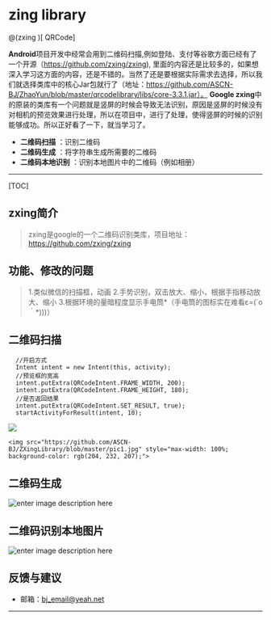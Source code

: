 # zing library

@(zxing  )[	QRCode]

**Android**项目开发中经常会用到二维码扫描,例如登陆、支付等谷歌方面已经有了一个开源（https://github.com/zxing/zxing), 里面的内容还是比较多的，如果想深入学习这方面的内容，还是不错的。当然了还是要根据实际需求去选择，所以我们就选择类库中的核心Jar包就行了（地址：https://github.com/ASCN-BJ/ZhaoYun/blob/master/qrcodelibrary/libs/core-3.3.1.jar）。
**Google zxing**中的原装的类库有一个问题就是竖屏的时候会导致无法识别，原因是竖屏的时候没有对相机的预览效果进行处理，所以在项目中，进行了处理，使得竖屏的时候的识别能够成功。所以正好看了一下，就当学习了。

- **二维码扫描** ：识别二维码
- **二维码生成** ：将字符串生成所需要的二维码
- **二维码本地识别** ：识别本地图片中的二维码（例如相册）

-------------------

[TOC]

## zxing简介

> zxing是google的一个二维码识别类库，项目地址：https://github.com/zxing/zxing
## 功能、修改的问题
> 1.类似微信的扫描框，动画
> 2.手势识别，双击放大、缩小，根据手指移动放大、缩小
> 3.根据环境的量暗程度显示手电筒*（手电筒的图标实在难看ε=(´ο｀*)))）

## 二维码扫描
```
  //开启方式
  Intent intent = new Intent(this, activity);
  //预览框的宽高
  intent.putExtra(QRCodeIntent.FRAME_WIDTH, 200);
  intent.putExtra(QRCodeIntent.FRAME_HEIGHT, 180);
  //是否返回结果
  intent.putExtra(QRCodeIntent.SET_RESULT, true);
  startActivityForResult(intent, 10);
```
![](https://github.com/ASCN-BJ/ZXingLibrary/blob/master/pic1.jpg)
```
<img src="https://github.com/ASCN-BJ/ZXingLibrary/blob/master/pic1.jpg" style="max-width: 100%; background-color: rgb(204, 232, 207);">
```
## 二维码生成
![enter image description here](https://github.com/ASCN-BJ/ZXingLibrary/blob/master/pic2.png)
## 二维码识别本地图片
![enter image description here](https://github.com/ASCN-BJ/ZXingLibrary/blob/master/pic3.png)
## 反馈与建议
- 邮箱：<bj_email@yeah.net>


---------





